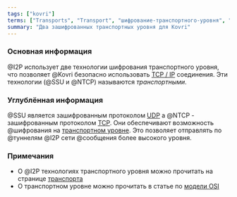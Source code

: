 ```yaml
---
tags: ["kovri"]
terms: ["Transports", "Transport", "шифрование-транспортного-уровня", "транспортного", "транспортные-протоколы", "транспортных", "транспортном", "транспорты"]
summary: "Два зашифрованных транспортных уровня для Kovri"
---
```


### Основная информация

@I2P использует две технологии шифрования транспортного уровня, что позволяет @Kovri безопасно использовать [TCP / IP](https://en.wikipedia.org/wiki/Tcp/ip) соединения. Эти технологии (@SSU и @NTCP) называются *транспортными*.

### Углублённая информация

@SSU является зашифрованным протоколом [UDP](https://en.wikipedia.org/wiki/User_Datagram_Protocol) а @NTCP - зашифрованным протоколом [TCP](https://en.wikipedia.org/wiki/Transmission_Control_Protocol). Они обеспечивают возможность @шифрования на [транспортном уровне](https://en.wikipedia.org/wiki/Transport_layer). Это позволяет отправлять по @туннелям @I2P сети @сообщения более высокого уровня.

### Примечания

- О @I2P технологиях транспортного уровня можно прочитать на странице [транспорта](https://geti2p.net/en/docs/transport)
- О транспортном уровне можно прочитать в статье по [модели OSI](https://en.wikipedia.org/wiki/OSI_model)
